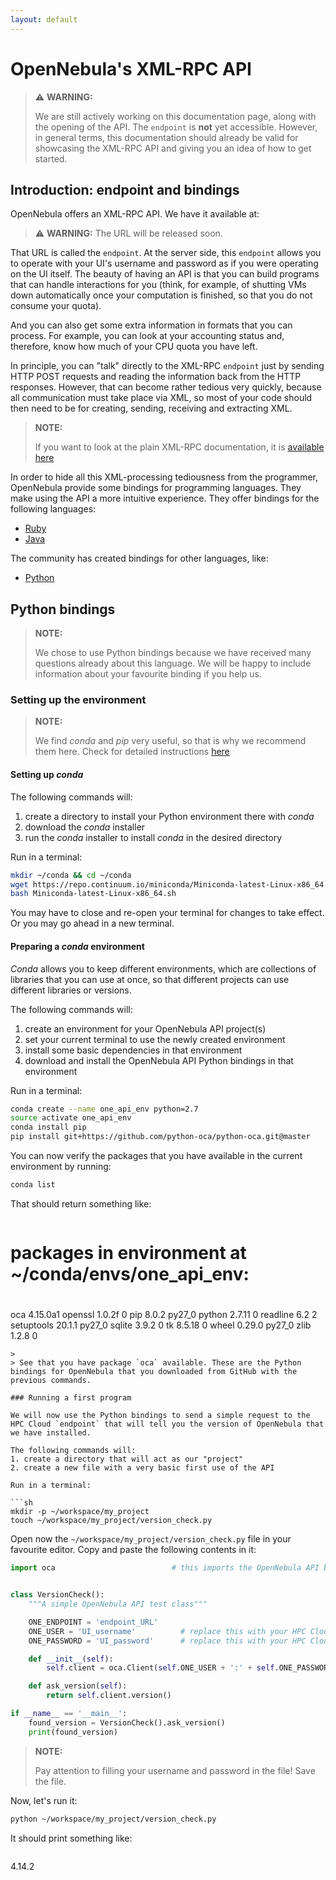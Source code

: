 ```yaml
---
layout: default
---
```


# OpenNebula's XML-RPC API

> ⚠ **WARNING:**
>
> We are still actively working on this documentation page, along with the opening of the API. 
The `endpoint` is **not** yet accessible. However, in general terms, this documentation should already be valid for showcasing the XML-RPC API and giving you an idea of how to get started.

## Introduction: endpoint and bindings

OpenNebula offers an XML-RPC API. We have it available at:

> ⚠ **WARNING:** The URL will be released soon.

That URL is called the `endpoint`. At the server side, this `endpoint` allows you to operate with your UI's username and password as if you were operating on the UI itself. The beauty of having an API is that you can build programs that can handle interactions for you (think, for example, of shutting VMs down automatically once your computation is finished, so that you do not consume your quota).

And you can also get some extra information in formats that you can process. For example, you can look at your accounting status and, therefore, know how much of your CPU quota you have left.

In principle, you can "talk" directly to the XML-RPC `endpoint` just by sending HTTP POST requests and reading the information back from the HTTP responses. However, that can become rather tedious very quickly, because all communication must take place via XML, so most of your code should then need to be for creating, sending, receiving and extracting XML. 

>**NOTE:**
>
>If you want to look at the plain XML-RPC documentation, it is [available here](http://docs.opennebula.org/4.14/integration/system_interfaces/api.html)

In order to hide all this XML-processing tediousness from the programmer, OpenNebula provide some bindings for programming languages. They make using the API a more intuitive experience. They offer bindings for the following languages:

* [Ruby](http://docs.opennebula.org/4.14/integration/system_interfaces/ruby.html)
* [Java](http://docs.opennebula.org/4.14/integration/system_interfaces/java.html) 

The community has created bindings for other languages, like:

* [Python](https://github.com/python-oca/python-oca)

## Python bindings

>**NOTE:**
>
>We chose to use Python bindings because we have received many questions already about this language. We will be happy to include information about your favourite binding if you help us. 

### Setting up the environment

>**NOTE:**
>
>We find _conda_ and _pip_ very useful, so that is why we recommend them here. Check for detailed instructions [here](http://conda.pydata.org/miniconda.html)

#### Setting up _conda_

The following commands will:

1. create a directory to install your Python environment there with _conda_
2. download the _conda_ installer
3. run the _conda_ installer to install _conda_ in the desired directory

Run in a terminal:

```sh
mkdir ~/conda && cd ~/conda
wget https://repo.continuum.io/miniconda/Miniconda-latest-Linux-x86_64.sh
bash Miniconda-latest-Linux-x86_64.sh
```

You may have to close and re-open your terminal for changes to take effect. Or you may go ahead in a new terminal.

#### Preparing a _conda_ environment

_Conda_ allows you to keep different environments, which are collections of libraries that you can use at once, so that different projects can use different libraries or versions.

The following commands will:

1. create an environment for your OpenNebula API project(s)
2. set your current terminal to use the newly created environment
3. install some basic dependencies in that environment
4. download and install the OpenNebula API Python bindings in that environment

Run in a terminal:

```sh
conda create --name one_api_env python=2.7
source activate one_api_env
conda install pip
pip install git+https://github.com/python-oca/python-oca.git@master
```

You can now verify the packages that you have available in the current environment by running:

```sh
conda list
```

That should return something like:

>```sh
# packages in environment at ~/conda/envs/one_api_env:
#
oca                       4.15.0a1                  <pip>
openssl                   1.0.2f                        0
pip                       8.0.2                    py27_0
python                    2.7.11                        0
readline                  6.2                           2
setuptools                20.1.1                   py27_0
sqlite                    3.9.2                         0
tk                        8.5.18                        0
wheel                     0.29.0                   py27_0
zlib                      1.2.8                         0
```
>
> See that you have package `oca` available. These are the Python bindings for OpenNebula that you downloaded from GitHub with the previous commands.

### Running a first program

We will now use the Python bindings to send a simple request to the HPC Cloud `endpoint` that will tell you the version of OpenNebula that we have installed.

The following commands will:
1. create a directory that will act as our "project"
2. create a new file with a very basic first use of the API

Run in a terminal:

```sh
mkdir -p ~/workspace/my_project
touch ~/workspace/my_project/version_check.py
```

Open now the `~/workspace/my_project/version_check.py` file in your favourite editor. Copy and paste the following contents in it:

```python
import oca                          # this imports the OpenNebula API bindings


class VersionCheck():
    """A simple OpenNebula API test class"""

    ONE_ENDPOINT = 'endpoint_URL'
    ONE_USER = 'UI_username'          # replace this with your HPC Cloud UI username
    ONE_PASSWORD = 'UI_password'      # replace this with your HPC Cloud UI password

    def __init__(self):
        self.client = oca.Client(self.ONE_USER + ':' + self.ONE_PASSWORD, self.ONE_ENDPOINT)

    def ask_version(self):
        return self.client.version()

if __name__ == '__main__':
    found_version = VersionCheck().ask_version()
    print(found_version)
```

>**NOTE:**
>
>Pay attention to filling your username and password in the file! Save the file. 

Now, let's run it:

```sh
python ~/workspace/my_project/version_check.py
```

It should print something like:

>```sh
4.14.2
```
